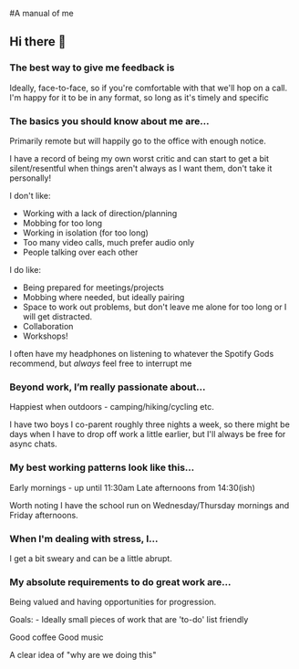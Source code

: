 #A manual of me

## Hi there 👋

<!--
**gbbns/gbbns** is a ✨ _special_ ✨ repository because its `README.md` (this file) appears on your GitHub profile.

Here are some ideas to get you started:

- 🔭 I’m currently working on ...
- 🌱 I’m currently learning ...
- 👯 I’m looking to collaborate on ...
- 🤔 I’m looking for help with ...
- 💬 Ask me about ...
- 📫 How to reach me: ...
- 😄 Pronouns: ...
- ⚡ Fun fact: ...
-->


### The best way to give me feedback is
Ideally, face-to-face, so if you're comfortable with that we'll hop on a call. I'm happy for it to be in any format, so long as it's timely and specific

### The basics you should know about me are…
Primarily remote but will happily go to the office with enough notice. 

I have a record of being my own worst critic and can start to get a bit silent/resentful when things aren't always as I want them, don't take it personally! 

I don't like: 

- Working with a lack of direction/planning
- Mobbing for too long
- Working in isolation (for too long)
- Too many video calls, much prefer audio only
- People talking over each other

I do like:
- Being prepared for meetings/projects
- Mobbing where needed, but ideally pairing
- Space to work out problems, but don't leave me alone for too long or I will get distracted.
- Collaboration
- Workshops!

I often have my headphones on listening to whatever the Spotify Gods recommend, but _always_ feel free to interrupt me

### Beyond work, I’m really passionate about…
Happiest when outdoors - camping/hiking/cycling etc. 

I have two boys I co-parent roughly three nights a week, so there might be days when I have to drop off work a little earlier, but I'll always be free for async chats.

### My best working patterns look like this…
Early mornings - up until 11:30am 
Late afternoons from 14:30(ish) 

Worth noting I have the school run on Wednesday/Thursday mornings and Friday afternoons.

### When I'm dealing with stress, I…
I get a bit sweary and can be a little abrupt.

### My absolute requirements to do great work are…
Being valued and having opportunities for progression.

Goals: - Ideally small pieces of work that are 'to-do' list friendly 

Good coffee 
Good music 

A clear idea of "why are we doing this"
